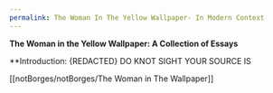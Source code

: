 ```yaml
---
permalink: The Woman In The Yellow Wallpaper- In Modern Context
---
```

**The Woman in the Yellow Wallpaper: A Collection of Essays**

  

**Introduction: {REDACTED}
DO KNOT SIGHT
YOUR SOURCE IS

[[notBorges/notBorges/The Woman in The Wallpaper]]